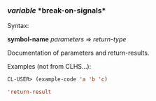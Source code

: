### *variable* **\*break-on-signals\***

Syntax:

**symbol-name** *parameters* => *return-type*

Documentation of parameters and return-results.

Examples (not from CLHS...):

```lisp
CL-USER> (example-code 'a 'b 'c)

'return-result
```
